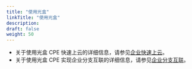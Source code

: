 ```yaml
---
title: "使用光盒"
linkTitle: "使用光盒"
description:
draft: false
weight: 50
---
```


- 关于使用光盒 CPE 快速上云的详细信息，请参见[企业快速上云](../../qs/10_qs_2vxnet_access)。
- 关于使用光盒 CPE 实现企业分支互联的详细信息，请参见[企业分支互联](../../qs/20_qs_multiple_vxnet_access/)。

